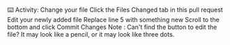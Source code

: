 ⌨️ Activity: Change your file
Click the Files Changed tab in this pull request
Edit your newly added file
Replace line 5 with something new
Scroll to the bottom and click Commit Changes
Note : Can't find the button to edit the file? It may look like a pencil, or it may look like three dots.
